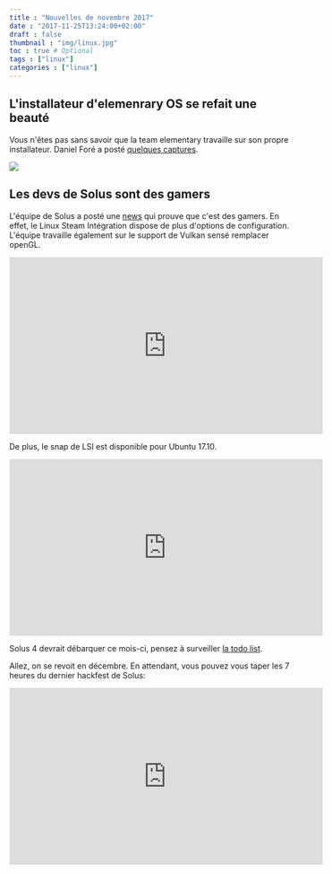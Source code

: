 ```yaml
---
title : "Nouvelles de novembre 2017"
date : "2017-11-25T13:24:00+02:00"
draft : false
thumbnail : "img/linux.jpg"
toc : true # Optional
tags : ["linux"]
categories : ["linux"]
---
```


## L'installateur d'elemenrary OS se refait une beauté

Vous n'êtes pas sans savoir que la team elementary travaille sur son propre installateur. Daniel Foré a posté [quelques captures](https://plus.google.com/+DanielForé/posts/NnugpiEERQ6).

<img src="http://lh3.googleusercontent.com/-5jeNitMIQiM/WhPZXj7JCdI/AAAAAAAANn8/iZOCQ36CAdMgZD6eRam99gG5hTlKVATVgCJoC/w530-h367-n-rw/Screenshot%2Bfrom%2B2017-11-20%2B23.43.48.png">

## Les devs de Solus sont des gamers

L'équipe de Solus a posté une [news](https://solus-project.com/2017/11/12/this-week-in-solus-install-48/) qui prouve que c'est des gamers. En effet, le Linux Steam Intégration dispose de plus d'options de configuration. L'équipe travaille également sur le support de Vulkan sensé remplacer openGL.

<iframe width="560" height="315" src="https://www.youtube.com/embed/K87iDHzwtoc" frameborder="0" allowfullscreen></iframe>

De plus, le snap de LSI est disponible pour Ubuntu 17.10.

<iframe width="560" height="315" src="https://www.youtube.com/embed/8NhHuuS2KQI" frameborder="0" allowfullscreen></iframe>

Solus 4 devrait débarquer ce mois-ci, pensez à surveiller [la todo list](https://dev.solus-project.com/T5010).

Allez, on se revoit en décembre. En attendant, vous pouvez vous taper les 7 heures du dernier hackfest de Solus:

<iframe width="560" height="315" src="https://www.youtube.com/embed/Wo32dMmtaSc" frameborder="0" allowfullscreen></iframe>




